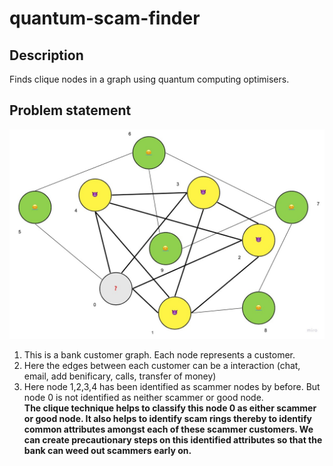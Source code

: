 # quantum-scam-finder

## Description
Finds clique nodes in a graph using quantum computing optimisers.


## Problem statement
![Intial scammer graph](images/quantum-scam-finder.jpeg)
1. This is a bank customer graph. Each node represents a customer.
2. Here the edges between each customer can be a interaction (chat, email, add benificary, calls, transfer of money)
3. Here node 1,2,3,4 has been identified as scammer nodes by before. But node 0 is not identified as neither scammer or good node.  
**The clique technique helps to classify this node 0 as either scammer or good node. It also helps to identify scam rings thereby to identify common attributes amongst each of these scammer customers. We can create precautionary steps on this identified attributes so that the bank can weed out scammers early on.**
